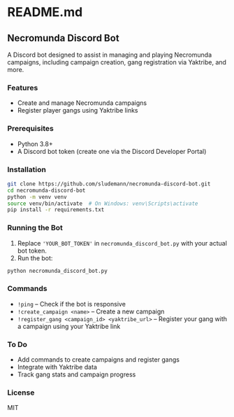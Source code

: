 # README.md

## Necromunda Discord Bot

A Discord bot designed to assist in managing and playing Necromunda campaigns, including campaign creation, gang registration via Yaktribe, and more.

### Features

- Create and manage Necromunda campaigns
- Register player gangs using Yaktribe links

### Prerequisites

- Python 3.8+
- A Discord bot token (create one via the Discord Developer Portal)

### Installation

```bash
git clone https://github.com/sludemann/necromunda-discord-bot.git
cd necromunda-discord-bot
python -m venv venv
source venv/bin/activate  # On Windows: venv\Scripts\activate
pip install -r requirements.txt
```

### Running the Bot

1. Replace `'YOUR_BOT_TOKEN'` in `necromunda_discord_bot.py` with your actual bot token.
2. Run the bot:

```bash
python necromunda_discord_bot.py
```

### Commands

- `!ping` – Check if the bot is responsive
- `!create_campaign <name>` – Create a new campaign
- `!register_gang <campaign_id> <yaktribe_url>` – Register your gang with a campaign using your Yaktribe link

### To Do

- Add commands to create campaigns and register gangs
- Integrate with Yaktribe data
- Track gang stats and campaign progress

### License

MIT
